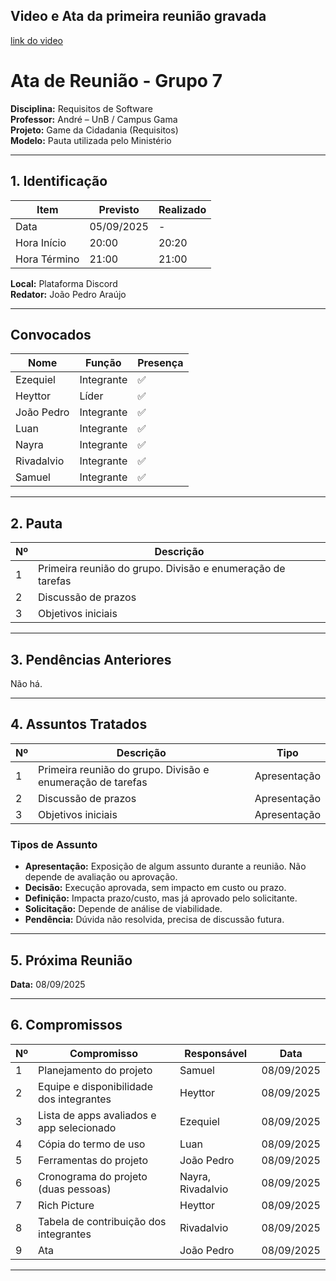 ## Video e Ata da primeira reunião gravada ##


[link do video](https://youtu.be/0qYvJ5xcExQ)


# Ata de Reunião - Grupo 7

**Disciplina:** Requisitos de Software  
**Professor:** André – UnB / Campus Gama  
**Projeto:** Game da Cidadania (Requisitos)  
**Modelo:** Pauta utilizada pelo Ministério  

---

## 1. Identificação

| Item        | Previsto | Realizado |
|-------------|----------|-----------|
| Data        | 05/09/2025 | - |
| Hora Início | 20:00   | 20:20 |
| Hora Término| 21:00   | 21:00 |

**Local:** Plataforma Discord  
**Redator:** João Pedro Araújo  

---

## Convocados

| Nome       | Função    | Presença |
|------------|-----------|----------|
| Ezequiel   | Integrante | ✅ |
| Heyttor    | Líder      | ✅ |
| João Pedro | Integrante | ✅ |
| Luan       | Integrante | ✅ |
| Nayra      | Integrante | ✅ |
| Rivadalvio | Integrante | ✅ |
| Samuel     | Integrante | ✅ |

---

## 2. Pauta

| Nº | Descrição                          |
|----|------------------------------------|
| 1  | Primeira reunião do grupo. Divisão e enumeração de tarefas |
| 2  | Discussão de prazos |
| 3  | Objetivos iniciais |

---

## 3. Pendências Anteriores

Não há.

---

## 4. Assuntos Tratados

| Nº | Descrição                          | Tipo |
|----|------------------------------------|------|
| 1  | Primeira reunião do grupo. Divisão e enumeração de tarefas | Apresentação |
| 2  | Discussão de prazos | Apresentação |
| 3  | Objetivos iniciais | Apresentação |

### Tipos de Assunto
- **Apresentação:** Exposição de algum assunto durante a reunião. Não depende de avaliação ou aprovação.  
- **Decisão:** Execução aprovada, sem impacto em custo ou prazo.  
- **Definição:** Impacta prazo/custo, mas já aprovado pelo solicitante.  
- **Solicitação:** Depende de análise de viabilidade.  
- **Pendência:** Dúvida não resolvida, precisa de discussão futura.  

---

## 5. Próxima Reunião

**Data:** 08/09/2025  

---

## 6. Compromissos

| Nº | Compromisso                          | Responsável    | Data       |
|----|--------------------------------------|----------------|------------|
| 1  | Planejamento do projeto              | Samuel         | 08/09/2025 |
| 2  | Equipe e disponibilidade dos integrantes | Heyttor     | 08/09/2025 |
| 3  | Lista de apps avaliados e app selecionado | Ezequiel   | 08/09/2025 |
| 4  | Cópia do termo de uso                | Luan           | 08/09/2025 |
| 5  | Ferramentas do projeto               | João Pedro     | 08/09/2025 |
| 6  | Cronograma do projeto (duas pessoas) | Nayra, Rivadalvio | 08/09/2025 |
| 7  | Rich Picture                         | Heyttor        | 08/09/2025 |
| 8  | Tabela de contribuição dos integrantes | Rivadalvio   | 08/09/2025 |
| 9  | Ata                                  | João Pedro     | 08/09/2025 |

---

